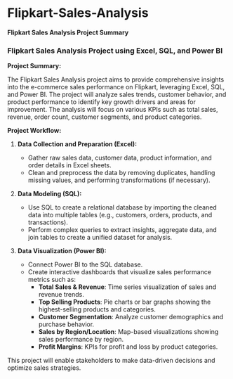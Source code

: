 # Flipkart-Sales-Analysis

**Flipkart Sales Analysis Project Summary**

### Flipkart Sales Analysis Project using Excel, SQL, and Power BI

**Project Summary:**

The Flipkart Sales Analysis project aims to provide comprehensive insights into the e-commerce sales performance on Flipkart, leveraging Excel, SQL, and Power BI. The project will analyze sales trends, customer behavior, and product performance to identify key growth drivers and areas for improvement. The analysis will focus on various KPIs such as total sales, revenue, order count, customer segments, and product categories.

**Project Workflow:**
1. **Data Collection and Preparation (Excel):** 
   - Gather raw sales data, customer data, product information, and order details in Excel sheets.
   - Clean and preprocess the data by removing duplicates, handling missing values, and performing transformations (if necessary).

2. **Data Modeling (SQL):**
   - Use SQL to create a relational database by importing the cleaned data into multiple tables (e.g., customers, orders, products, and transactions).
   - Perform complex queries to extract insights, aggregate data, and join tables to create a unified dataset for analysis.

3. **Data Visualization (Power BI):**
   - Connect Power BI to the SQL database.
   - Create interactive dashboards that visualize sales performance metrics such as:
     - **Total Sales & Revenue**: Time series visualization of sales and revenue trends.
     - **Top Selling Products**: Pie charts or bar graphs showing the highest-selling products and categories.
     - **Customer Segmentation**: Analyze customer demographics and purchase behavior.
     - **Sales by Region/Location**: Map-based visualizations showing sales performance by region.
     - **Profit Margins**: KPIs for profit and loss by product categories.

This project will enable stakeholders to make data-driven decisions and optimize sales strategies.
